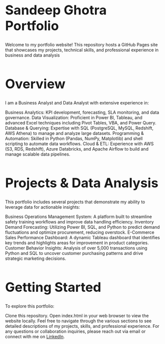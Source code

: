 
<h1 style="font-size:3em;">Sandeep Ghotra Portfolio</h1>
Welcome to my portfolio website! This repository hosts a GitHub Pages site that showcases my projects, technical skills, and professional experience in business and data analysis

<h1 style="font-size:3em;">Overview</h1>

I am a Business Analyst and Data Analyst with extensive experience in:

Business Analytics: KPI development, forecasting, SLA monitoring, and data governance.
Data Visualization: Proficient in Power BI, Tableau, and advanced Excel techniques including Pivot Tables, VBA, and Power Query.
Database & Querying: Expertise with SQL (PostgreSQL, MySQL, Redshift, AWS Athena) to manage and analyze large datasets.
Programming & Automation: Skilled in Python (Pandas, NumPy, Matplotlib) and shell scripting to automate data workflows.
Cloud & ETL: Experience with AWS (S3, RDS, Redshift), Azure Databricks, and Apache Airflow to build and manage scalable data pipelines.

<h1 style="font-size:3em;">Projects & Data Analysis</h1>

This portfolio includes several projects that demonstrate my ability to leverage data for actionable insights:

Business Operations Management System: A platform built to streamline safety training workflows and improve data handling efficiency.
Inventory Demand Forecasting: Utilizing Power BI, SQL, and Python to predict demand fluctuations and optimize procurement, reducing overstock.
E-Commerce Sales Performance Dashboard: A dynamic Tableau dashboard that identifies key trends and highlights areas for improvement in product categories.
Customer Behavior Insights: Analysis of over 5,000 transactions using Python and SQL to uncover customer purchasing patterns and drive strategic marketing decisions.

<h1 style="font-size:3em;">Getting Started</h1>

To explore this portfolio:

Clone this repository.
Open index.html in your web browser to view the website locally.
Feel free to navigate through the various sections to see detailed descriptions of my projects, skills, and professional experience.
For any questions or collaboration inquiries, please reach out via email or connect with me on [LinkedIn](http://linkedin.com/in/sandeepthealchemist/).
